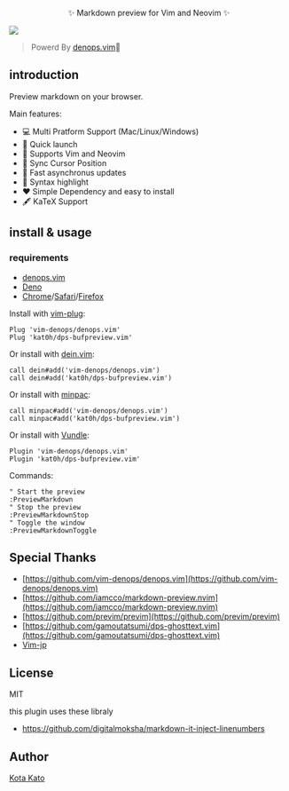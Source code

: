 <p align="center">
✨ Markdown preview for Vim and Neovim ✨

![](https://user-images.githubusercontent.com/45391880/134791644-5f69ee3e-a6ab-4d24-878b-7131dc9a3f4c.gif)
</p>

> Powerd By [denops.vim](https://github.com/vim-denops/denops.vim)🐜

## introduction
Preview markdown on your browser.

Main features:
- 💻 Multi Pratform Support (Mac/Linux/Windows)
- 💨 Quick launch
- 🙌 Supports Vim and Neovim
- 📡 Sync Cursor Position
- 🏃 Fast asynchronus updates
- 🎨 Syntax highlight
- ❤️ Simple Dependency and easy to install
- 🖋 KaTeX Support

## install & usage
### requirements
- [denops.vim](https://github.com/vim-denops/denops.vim)
- [Deno](https://deno.land)
- [Chrome](https://www.google.co.jp/chrome/)/[Safari](https://www.apple.com/jp/safari/)/[Firefox](https://www.mozilla.org/ja/firefox/new/)

Install with [vim-plug](https://github.com/junegunn/vim-plug):
```vim
Plug 'vim-denops/denops.vim'
Plug 'kat0h/dps-bufpreview.vim'
```

Or install with [dein.vim](https://github.com/Shougo/dein.vim):
```vim
call dein#add('vim-denops/denops.vim')
call dein#add('kat0h/dps-bufpreview.vim')
```

Or install with [minpac](https://github.com/k-takata/minpac):
```vim
call minpac#add('vim-denops/denops.vim')
call minpac#add('kat0h/dps-bufpreview.vim')
```

Or install with [Vundle](https://github.com/VundleVim/Vundle.vim):
```vim
Plugin 'vim-denops/denops.vim'
Plugin 'kat0h/dps-bufpreview.vim'
```

Commands:
```
" Start the preview
:PreviewMarkdown
" Stop the preview
:PreviewMarkdownStop
" Toggle the window
:PreviewMarkdownToggle
```

## Special Thanks
- [https://github.com/vim-denops/denops.vim](https://github.com/vim-denops/denops.vim)
- [https://github.com/iamcco/markdown-preview.nvim](https://github.com/iamcco/markdown-preview.nvim)
- [https://github.com/previm/previm](https://github.com/previm/previm)
- [https://github.com/gamoutatsumi/dps-ghosttext.vim](https://github.com/gamoutatsumi/dps-ghosttext.vim)
- [Vim-jp](https://vim-jp.org/)

## License
MIT

this plugin uses these libraly
- https://github.com/digitalmoksha/markdown-it-inject-linenumbers

## Author
[Kota Kato](https://github.com/kat0h)
